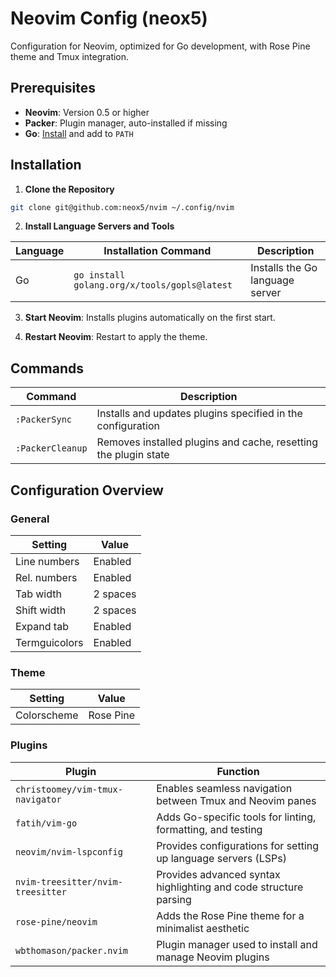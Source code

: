 # Neovim Config (neox5)

Configuration for Neovim, optimized for Go development, with Rose Pine theme and Tmux integration.

## Prerequisites

- **Neovim**: Version 0.5 or higher
- **Packer**: Plugin manager, auto-installed if missing
- **Go**: [Install](https://golang.org/dl/) and add to `PATH`

## Installation

1. **Clone the Repository**  

```bash
git clone git@github.com:neox5/nvim ~/.config/nvim
```

2. **Install Language Servers and Tools**

  | Language | Installation Command                                             | Description                           |
  |----------|------------------------------------------------------------------|---------------------------------------|
  | Go       | `go install golang.org/x/tools/gopls@latest`                     | Installs the Go language server       |

3. **Start Neovim**: Installs plugins automatically on the first start.

4. **Restart Neovim**: Restart to apply the theme.

## Commands

| Command           | Description                                                     |
|-------------------|-----------------------------------------------------------------|
| `:PackerSync`     | Installs and updates plugins specified in the configuration     |
| `:PackerCleanup`  | Removes installed plugins and cache, resetting the plugin state |

## Configuration Overview

### General

| Setting         | Value      |
|-----------------|------------|
| Line numbers    | Enabled    |
| Rel. numbers    | Enabled    |
| Tab width       | 2 spaces   |
| Shift width     | 2 spaces   |
| Expand tab      | Enabled    |
| Termguicolors   | Enabled    |

### Theme

| Setting      | Value     |
|--------------|-----------|
| Colorscheme  | Rose Pine |

### Plugins

| Plugin                          | Function                                                                 |
|---------------------------------|--------------------------------------------------------------------------|
| `christoomey/vim-tmux-navigator`| Enables seamless navigation between Tmux and Neovim panes                |
| `fatih/vim-go`                  | Adds Go-specific tools for linting, formatting, and testing             |
| `neovim/nvim-lspconfig`         | Provides configurations for setting up language servers (LSPs)          |
| `nvim-treesitter/nvim-treesitter` | Provides advanced syntax highlighting and code structure parsing      |
| `rose-pine/neovim`              | Adds the Rose Pine theme for a minimalist aesthetic                     |
| `wbthomason/packer.nvim`        | Plugin manager used to install and manage Neovim plugins                |

